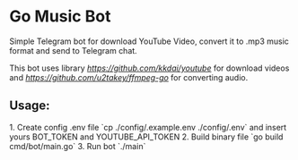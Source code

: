 <h1>Go Music Bot</h1>

Simple Telegram bot for download YouTube Video, convert it to .mp3 music format and send to Telegram chat.

This bot uses library *https://github.com/kkdai/youtube* for download videos and *https://github.com/u2takey/ffmpeg-go* for converting audio.

<h2>Usage:</h2>
1. Create config .env file `cp ./config/.example.env ./config/.env` and insert yours BOT_TOKEN and YOUTUBE_API_TOKEN
2. Build binary file `go build cmd/bot/main.go`
3. Run bot `./main`